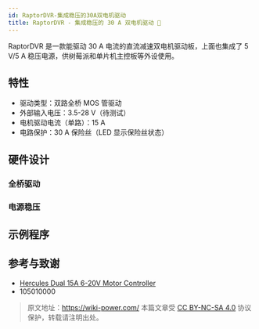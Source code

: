 ```yaml
---
id: RaptorDVR-集成稳压的30A双电机驱动
title: RaptorDVR - 集成稳压的 30 A 双电机驱动 🚧
---
```


RaptorDVR 是一款能驱动 30 A 电流的直流减速双电机驱动板，上面也集成了 5 V/5 A 稳压电源，供树莓派和单片机主控板等外设使用。

## 特性

- 驱动类型：双路全桥 MOS 管驱动
- 外部输入电压：3.5-28 V（待测试）
- 电机驱动电流（单路）：15 A
- 电路保护：30 A 保险丝（LED 显示保险丝状态）

## 硬件设计

### 全桥驱动

### 电源稳压

## 示例程序

## 参考与致谢

- [Hercules Dual 15A 6-20V Motor Controller](https://wiki.seeedstudio.com/Hercules_Dual_15A_6-20V_Motor_Controller/)
- 105010000

> 原文地址：<https://wiki-power.com/>
> 本篇文章受 [CC BY-NC-SA 4.0](https://creativecommons.org/licenses/by/4.0/deed.zh) 协议保护，转载请注明出处。

